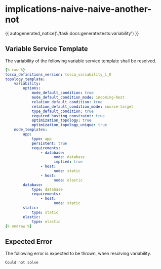 # implications-naive-naive-another-not

{{ autogenerated_notice('./task docs:generate:tests:variability') }}


## Variable Service Template

The variability of the following variable service template shall be resolved.

```yaml linenums="1"
{% raw %}
tosca_definitions_version: tosca_variability_1_0
topology_template:
    variability:
        options:
            node_default_condition: true
            node_default_condition_mode: incoming-host
            relation_default_condition: true
            relation_default_condition_mode: source-target
            type_default_condition: true
            required_hosting_constraint: true
            optimization_topology: true
            optimization_topology_unique: true
    node_templates:
        app:
            type: app
            persistent: true
            requirements:
                - database:
                      node: database
                      implied: true
                - host:
                      node: static
                - host:
                      node: elastic
        database:
            type: database
            requirements:
                - host:
                      node: static
        static:
            type: static
        elastic:
            type: elastic
{% endraw %}
```





## Expected Error

The following error is expected to be thrown, when resolving variability.

```text linenums="1"
Could not solve
```
